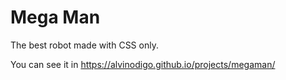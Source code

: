 # Mega Man
The best robot made with CSS only.

You can see it in https://alvinodigo.github.io/projects/megaman/
